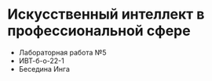 # Искусственный интеллект в профессиональной сфере
* Лабораторная работа №5
* ИВТ-б-о-22-1
* Беседина Инга